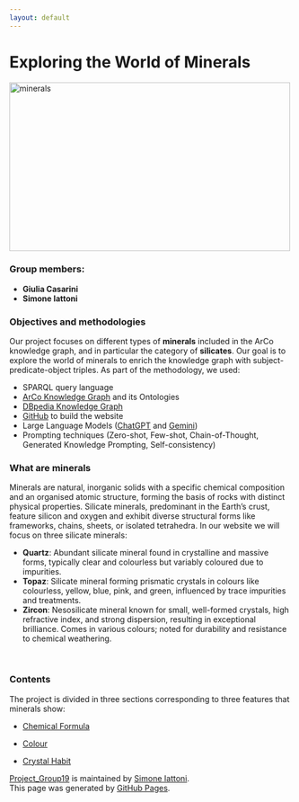 ```yaml
---
layout: default
---
```


# Exploring the World of Minerals 

<img src="https://img.atlasobscura.com/OK0wNiViBtJsTzZqw0o-gdxZBDbArPmTc8FoOsaIUpM/rs:fill:12000:12000/q:81/sm:1/scp:1/ar:1/aHR0cHM6Ly9hdGxh/cy1kZXYuczMuYW1h/em9uYXdzLmNvbS91/cGxvYWRzL2Fzc2V0/cy8xNDk4NDg4ZmJm/ZjgxNDM5ZjFfc3Rv/bmVzLTE2NDY0Nzlf/OTYwXzcyMC5qcGc.jpg" alt="minerals" title="minerals" width="500" height="300"/>


### Group members: 

- **Giulia Casarini**
- **Simone Iattoni**

### Objectives and methodologies

Our project focuses on different types of **minerals** included in the ArCo knowledge graph, and in particular the category of **silicates**. Our goal is to explore the world of minerals to enrich the knowledge graph with subject-predicate-object triples. As part of the methodology, we used:

- SPARQL query language
- [ArCo Knowledge Graph](http://wit.istc.cnr.it/arco/index.php?lang=en) and its Ontologies
- [DBpedia Knowledge Graph](https://www.dbpedia.org/)
- [GitHub](https://github.com/) to build the website
- Large Language Models ([ChatGPT](https://openai.com/chatgpt/) and [Gemini](https://gemini.google.com/app?hl=it))
- Prompting techniques (Zero-shot, Few-shot, Chain-of-Thought, Generated Knowledge Prompting, Self-consistency)



### What are minerals

Minerals are natural, inorganic solids with a specific chemical composition and an organised atomic structure, forming the basis of rocks with distinct physical properties.​ Silicate minerals, predominant in the Earth’s crust, feature silicon and oxygen and exhibit diverse structural forms like frameworks, chains, sheets, or isolated tetrahedra.​ In our website we will focus on three silicate minerals:

* **Quartz**: Abundant silicate mineral found in crystalline and massive forms, typically clear and colourless but variably coloured due to impurities. ​
* **Topaz**: Silicate mineral forming prismatic crystals in colours like colourless, yellow, blue, pink, and green, influenced by trace impurities and treatments.
* **Zircon**: Nesosilicate mineral known for small, well-formed crystals, high refractive index, and strong dispersion, resulting in exceptional brilliance. Comes in various colours; noted for durability and resistance to chemical weathering.​

​
### Contents 

The project is divided in three sections corresponding to three features that minerals show:  

* [Chemical Formula](./page1.html)

* [Colour](./page2.html)

* [Crystal Habit](./page3.html)





<span class="site-footer-owner"> [Project_Group19](https://github.com/simiat/Project_Group19) is maintained by [Simone Iattoni](https://github.com/simiat).
</span>  
<span class="site-footer-credits">
This page was generated by [GitHub Pages](https://pages.github.com).
</span>

